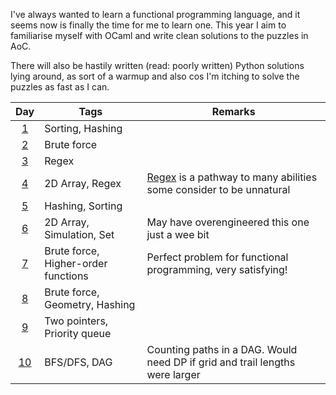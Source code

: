 I've always wanted to learn a functional programming language, and it seems now is finally the time for me to learn one. This year I aim to familiarise myself with OCaml and write clean solutions to the puzzles in AoC.

There will also be hastily written (read: poorly written) Python solutions lying around, as sort of a warmup and also cos I'm itching to solve the puzzles as fast as I can.

|     Day     | Tags                                | Remarks                                                                              |
|:-----------:|-------------------------------------|--------------------------------------------------------------------------------------|
| [1](Day01)  | Sorting, Hashing                    |                                                                                      |
| [2](Day02)  | Brute force                         |                                                                                      |
| [3](Day03)  | Regex                               |                                                                                      |
| [4](Day04)  | 2D Array, Regex                     | [Regex](Day04/regex.py) is a pathway to many abilities some consider to be unnatural |
| [5](Day05)  | Hashing, Sorting                    |                                                                                      |
| [6](Day06)  | 2D Array, Simulation, Set           | May have overengineered this one just a wee bit                                      |
| [7](Day07)  | Brute force, Higher-order functions | Perfect problem for functional programming, very satisfying!                         |
| [8](Day08)  | Brute force, Geometry, Hashing      |                                                                                      |
| [9](Day09)  | Two pointers, Priority queue        |                                                                                      |
| [10](Day10) | BFS/DFS, DAG                        | Counting paths in a DAG. Would need DP if grid and trail lengths were larger         |

